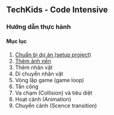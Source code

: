 ## TechKids - Code Intensive
### Hướng dẫn thực hành
#### Mục lục
1. [Chuẩn bị dự án (setup project)](setup_project.md)
1. [Thêm ảnh nền](add_background.md)
2. Thêm nhân vật
2. Di chuyển nhân vật
3. Vòng lặp game (game loop)
4. Tấn công
5. Va chạm (Collision) và tiêu diệt
6. Hoạt cảnh (Animation)
7. Chuyển cảnh (Scence transition)
